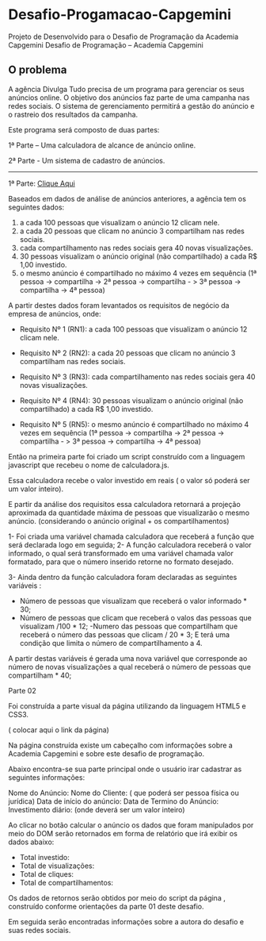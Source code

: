 # Desafio-Progamacao-Capgemini
Projeto de Desenvolvido para o Desafio de Programação da Academia Capgemini 
Desafio de Programação –  Academia Capgemini


## O problema

 
A agência Divulga Tudo precisa de um programa para gerenciar os seus anúncios online. O objetivo dos anúncios faz parte de uma campanha nas redes sociais. O sistema de gerenciamento permitirá a gestão do anúncio e o rastreio dos resultados da campanha.
 
Este programa será composto de duas partes:
 
1ª Parte – Uma calculadora de alcance de anúncio online.

2ª Parte - Um sistema de cadastro de anúncios.

---
 
1ª Parte: [Clique Aqui](https://github.com/carlaoliveiraads/Desafio-Progamacao-Capgemini/blob/master/Parte%2001/calculadora.js)

Baseados em dados de análise de anúncios anteriores, a agência tem os seguintes dados:

1.	a cada 100 pessoas que visualizam o anúncio 12 clicam nele.
2.  a cada 20 pessoas que clicam no anúncio 3 compartilham nas redes sociais.
3.  cada compartilhamento nas redes sociais gera 40 novas visualizações.
4.	30 pessoas visualizam o anúncio original (não compartilhado) a cada R$ 1,00 investido.
5.  o mesmo anúncio é compartilhado no máximo 4 vezes em sequência
(1ª pessoa -> compartilha -> 2ª pessoa -> compartilha - > 3ª pessoa -> compartilha -> 4ª pessoa)


A partir destes dados foram levantados os requisitos de negócio da empresa de anúncios, onde:

- Requisito Nº 1 (RN1):  a cada 100 pessoas que visualizam o anúncio 12 clicam nele.

- Requisito Nº 2 (RN2):  a cada 20 pessoas que clicam no anúncio 3 compartilham nas redes sociais.

- Requisito Nº 3 (RN3): cada compartilhamento nas redes sociais gera 40 novas visualizações.


-	Requisito Nº 4 (RN4):  30 pessoas visualizam o anúncio original (não compartilhado) a cada R$ 1,00 investido.


-	Requisito Nº 5 (RN5):  o mesmo anúncio é compartilhado no máximo 4 vezes em sequência (1ª pessoa -> compartilha -> 2ª pessoa -> compartilha - > 3ª pessoa -> compartilha -> 4ª pessoa)


Então na primeira parte foi criado um script construído com a linguagem javascript que recebeu o nome de calculadora.js. 

Essa calculadora recebe o valor investido em reais ( o valor só poderá ser um valor inteiro). 

E partir da análise dos requisitos essa calculadora retornará a projeção aproximada da quantidade máxima de pessoas que visualizarão o mesmo anúncio.   (considerando o anúncio original + os compartilhamentos)
 

1-	Foi criada uma variável chamada calculadora que receberá a função que será declarada logo em seguida;
2-	A função calculadora receberá o valor informado, o qual será transformado em uma variável chamada valor formatado, para que o número inserido retorne no formato desejado.
 

3-	Ainda dentro da função calculadora foram declaradas as seguintes variáveis :

- Número de pessoas que visualizam que receberá o valor informado * 30;
 - Número de pessoas que clicam  que receberá o valos das pessoas que visualizam /100 * 12;
-Numero das pessoas que compartilham que receberá o  número das pessoas que clicam / 20 * 3;
E terá uma condição que limita o número de compartilhamento a 4.

A partir destas variáveis  é gerada uma nova variável que  corresponde ao número de novas visualizações a qual receberá  o número de pessoas que compartilham  * 40; 


Parte 02 

Foi construída a parte visual da página utilizando da linguagem HTML5 e CSS3. 

( colocar aqui o link da página)

Na página construída existe um cabeçalho com informações sobre a Academia Capgemini e sobre este desafio de programação.

Abaixo encontra-se sua parte principal onde o usuário irar cadastrar as seguintes informações: 

Nome do Anúncio:
Nome do Cliente: ( que poderá ser pessoa física ou jurídica)
Data de início do anúncio: 
Data de Termino do Anúncio:
Investimento diário: (onde deverá ser um valor inteiro)

Ao clicar no botão calcular o anúncio os dados que foram manipulados por meio do DOM serão retornados em forma de relatório que irá exibir os dados abaixo:

- Total investido:
- Total de visualizações:
 - Total de cliques:
 - Total de compartilhamentos: 

Os dados de retornos serão obtidos por meio do script da página , construído conforme orientações da parte 01 deste desafio.

 Em seguida serão encontradas informações sobre a autora do desafio e suas redes sociais. 
